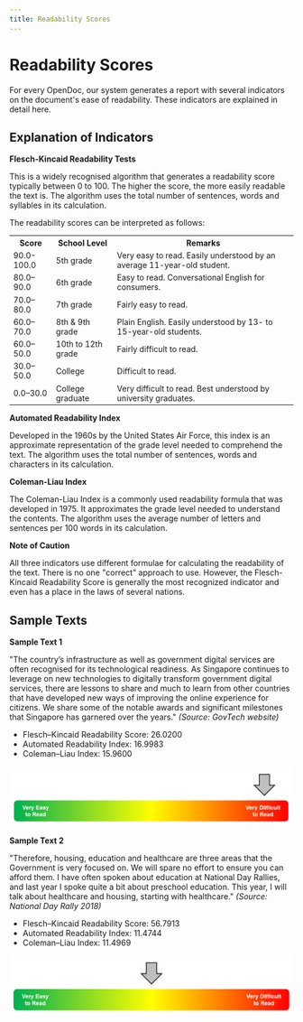```yaml
---
title: Readability Scores
---
```


# Readability Scores

For every OpenDoc, our system generates a report with several indicators on the document's ease of readability. 
These indicators are explained in detail here.

## Explanation of Indicators
**Flesch-Kincaid Readability Tests**

This is a widely recognised algorithm that generates a readability score typically between 0 to 100. 
The higher the score, the more easily readable the text is. The algorithm uses the total number of sentences, 
words and syllables in its calculation.

The readability scores can be interpreted as follows:

<table>
	<tr>
		<th>Score</th>
		<th>School Level</th>
		<th>Remarks</th>
	</tr>
	<tr>
		<td>90.0-100.0</td>
		<td>5th grade</td>
		<td>Very easy to read. Easily understood by an average 11-year-old student.</td>
	</tr>
	<tr>
		<td>80.0–90.0</td>
		<td>6th grade</td>
		<td>Easy to read. Conversational English for consumers.</td>
	</tr>
	<tr>
		<td>70.0–80.0</td>
		<td>7th grade</td>
		<td>Fairly easy to read.</td>
	</tr>
	<tr>
		<td>60.0–70.0</td>
		<td>8th &amp; 9th grade</td>
		<td>Plain English. Easily understood by 13- to 15-year-old students.</td>
	</tr>
	<tr>
		<td>60.0–50.0</td>
		<td>10th to 12th grade</td>
		<td>Fairly difficult to read.</td>
	</tr>
	<tr>
		<td>30.0–50.0</td>
		<td>College</td>
		<td>Difficult to read.</td>
	</tr>
	<tr>
		<td>0.0–30.0</td>
		<td>College graduate</td>
		<td>Very difficult to read. Best understood by university graduates.</td>
	</tr>
</table>

**Automated Readability Index**

Developed in the 1960s by the United States Air Force, this index is an approximate representation of the 
grade level needed to comprehend the text. The algorithm uses the total number of sentences, 
words and characters in its calculation.

**Coleman-Liau Index**

The Coleman-Liau Index is a commonly used readability formula that was developed in 1975. It
approximates the grade level needed to understand the contents. The algorithm uses the average number
of letters and sentences per 100 words in its calculation.

**Note of Caution**

All three indicators use different formulae for calculating the readability of the text. There is no one 
"correct" approach to use. However, the Flesch-Kincaid Readability Score is generally the most recognized
indicator and even has a place in the laws of several nations.

## Sample Texts

**Sample Text 1**

"The country’s infrastructure as well as government digital services are often recognised for its technological 
readiness. As Singapore continues to leverage on new technologies to digitally transform government digital 
services, there are lessons to share and much to learn from other countries that have developed new ways of 
improving the online experience for citizens. We share some of the notable awards and significant milestones 
that Singapore has garnered over the years." _(Source: GovTech website)_

- Flesch–Kincaid Readability Score: 26.0200
- Automated Readability Index: 16.9983
- Coleman–Liau Index: 15.9600

![Very Difficult to Read!](./images/very-difficult-to-read.png)

**Sample Text 2**

"Therefore, housing, education and healthcare are three areas that the Government is very focused on. We will 
spare no effort to ensure you can afford them. I have often spoken about education at National Day Rallies, and 
last year I spoke quite a bit about preschool education. This year, I will talk about healthcare and housing, 
starting with healthcare." _(Source: National Day Rally 2018)_

- Flesch–Kincaid Readability Score: 56.7913
- Automated Readability Index: 11.4744
- Coleman–Liau Index: 11.4969

![OK to Read!](./images/ok-to-read.png)